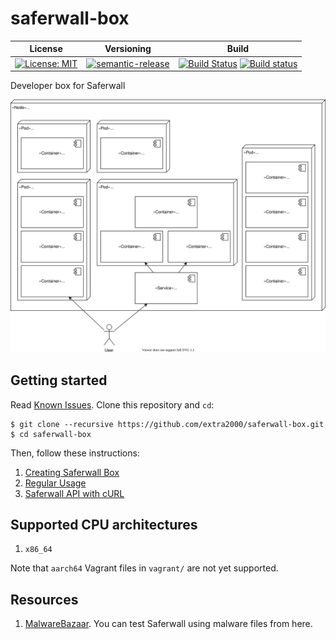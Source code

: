 # saferwall-box

| License | Versioning | Build |
| ------- | ---------- | ----- |
| [![License: MIT](https://img.shields.io/badge/License-MIT-yellow.svg)](https://opensource.org/licenses/MIT) | [![semantic-release](https://img.shields.io/badge/%20%20%F0%9F%93%A6%F0%9F%9A%80-semantic--release-e10079.svg)](https://github.com/semantic-release/semantic-release) | [![Build Status](https://travis-ci.com/extra2000/saferwall-box.svg?branch=master)](https://travis-ci.com/extra2000/saferwall-box) [![Build status](https://ci.appveyor.com/api/projects/status/asfogdp5pkbajp3i/branch/master?svg=true)](https://ci.appveyor.com/project/nikAizuddin/saferwall-box/branch/master) |

Developer box for Saferwall

![deployment-diagram](docs/resources/deployments.svg)


## Getting started

Read [Known Issues](docs/known-issues.md). Clone this repository and `cd`:
```
$ git clone --recursive https://github.com/extra2000/saferwall-box.git
$ cd saferwall-box
```

Then, follow these instructions:
1. [Creating Saferwall Box](creating-saferwall-box.md)
1. [Regular Usage](regular-usage.md)
1. [Saferwall API with cURL](saferwall-api-with-curl.md)


## Supported CPU architectures

1. `x86_64`

Note that `aarch64` Vagrant files in `vagrant/` are not yet supported.


## Resources

1. [MalwareBazaar](https://bazaar.abuse.ch/). You can test Saferwall using malware files from here.
